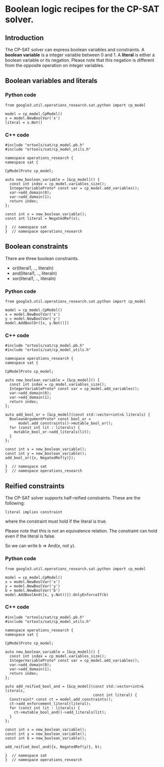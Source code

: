 # Boolean logic recipes for the CP-SAT solver.



## Introduction

The CP-SAT solver can express boolean variables and constraints. A **boolean
variable** is a integer variable between 0 and 1. A **literal** is either a
boolean variable or its negation. Please note that this negation is different
from the opposite operation on integer variables.

## Boolean variables and literals

### Python code

    from google3.util.operations_research.sat.python import cp_model

    model = cp_model.CpModel()
    x = model.NewBoolVar('x')
    literal = x.Not()

### C++ code

    #include "ortools/sat/cp_model.pb.h"
    #include "ortools/sat/cp_model_utils.h"

    namespace operations_research {
    namespace sat {

    CpModelProto cp_model;

    auto new_boolean_variable = [&cp_model]() {
      const int index = cp_model.variables_size();
      IntegerVariableProto* const var = cp_model.add_variables();
      var->add_domain(0);
      var->add_domain(1);
      return index;
    };

    const int x = new_boolean_variable();
    const int literal = NegatedRef(x);

    }  // namespace sat
    }  // namespace operations_research

## Boolean constraints

There are three boolean constraints.

-   or(literal1, .., literaln)
-   and(literal1, .., literaln)
-   xor(literal1, .., literaln)

### Python code

    from google3.util.operations_research.sat.python import cp_model

    model = cp_model.CpModel()
    x = model.NewBoolVar('x')
    y = model.NewBoolVar('y')
    model.AddBoolOr([x, y.Not()])

### C++ code

    #include "ortools/sat/cp_model.pb.h"
    #include "ortools/sat/cp_model_utils.h"

    namespace operations_research {
    namespace sat {

    CpModelProto cp_model;

    auto new_boolean_variable = [&cp_model]() {
      const int index = cp_model.variables_size();
      IntegerVariableProto* const var = cp_model.add_variables();
      var->add_domain(0);
      var->add_domain(1);
      return index;
    };

    auto add_bool_or = [&cp_model](const std::vector<int>& literals) {
      BooleanArgumentProto* const bool_or =
          model.add_constraints()->mutable_bool_or();
      for (const int lit : literals) {
        mutable_bool_or->add_literals(lit);
      }
    };

    const int x = new_boolean_variable();
    const int y = new_boolean_variable();
    add_bool_or({x, NegatedRef(y)});

    }  // namespace sat
    }  // namespace operations_research

## Reified constraints

The CP-SAT solver supports half-reified constraints. These are the following:

    literal implies constraint

where the constraint must hold if the literal is true.

Please note that this is not an equivalence relation. The constraint can hold
even if the literal is false.

So we can write b => And(x, not y).

### Python code

    from google3.util.operations_research.sat.python import cp_model

    model = cp_model.CpModel()
    x = model.NewBoolVar('x')
    y = model.NewBoolVar('y')
    b = model.NewBoolVar('b')
    model.AddBoolAnd([x, y.Not()]).OnlyEnforceIf(b)

### C++ code

    #include "ortools/sat/cp_model.pb.h"
    #include "ortools/sat/cp_model_utils.h"

    namespace operations_research {
    namespace sat {

    CpModelProto cp_model;

    auto new_boolean_variable = [&cp_model]() {
      const int index = cp_model.variables_size();
      IntegerVariableProto* const var = cp_model.add_variables();
      var->add_domain(0);
      var->add_domain(1);
      return index;
    };

    auto add_reified_bool_and = [&cp_model](const std::vector<int>& literals,
                                            const int literal) {
      Constraint* const ct = model.add_constraints();
      ct->add_enforcement_literal(literal);
      for (const int lit : literals) {
        ct->mutable_bool_and()->add_literals(lit);
      }
    };

    const int x = new_boolean_variable();
    const int y = new_boolean_variable();
    const int b = new_boolean_variable();

    add_reified_bool_and({x, NegatedRef(y)}, b);

    }  // namespace sat
    }  // namespace operations_research
